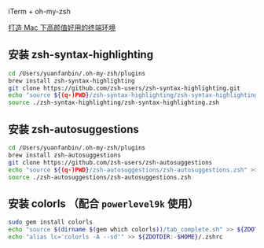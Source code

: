 iTerm + oh-my-zsh

[打造 Mac 下高颜值好用的终端环境](https://blog.biezhi.me/2018/11/build-a-beautiful-mac-terminal-environment.html)

## 安装 zsh-syntax-highlighting

```sh
cd /Users/yuanfanbin/.oh-my-zsh/plugins
brew install zsh-syntax-highlighting
git clone https://github.com/zsh-users/zsh-syntax-highlighting.git
echo "source ${(q-)PWD}/zsh-syntax-highlighting/zsh-syntax-highlighting.zsh" >> ${ZDOTDIR:-$HOME}/.zshrc
source ./zsh-syntax-highlighting/zsh-syntax-highlighting.zsh
```

## 安装 zsh-autosuggestions

```sh
cd /Users/yuanfanbin/.oh-my-zsh/plugins
brew install zsh-autosuggestions
git clone https://github.com/zsh-users/zsh-autosuggestions
echo "source ${(q-)PWD}/zsh-autosuggestions/zsh-autosuggestions.zsh" >> ${ZDOTDIR:-$HOME}/.zshrc
source ./zsh-autosuggestions/zsh-autosuggestions.zsh
```

## 安装 colorls （配合 `powerlevel9k` 使用）

```sh
sudo gem install colorls
echo "source $(dirname $(gem which colorls))/tab_complete.sh" >> ${ZDOTDIR:-$HOME}/.zshrc
echo "alias lc='colorls -A --sd'" >> ${ZDOTDIR:-$HOME}/.zshrc
```
